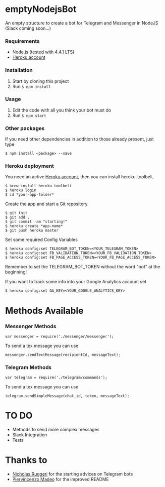 # emptyNodejsBot
An empty structure to create a bot for Telegram and Messenger in NodeJS (Slack coming soon...)

### Requirements

* Node.js (tested with 4.4.1 LTS)
* [Heroku account](https://heroku.com)

### Installation

1. Start by cloning this project
2. Run `$ npm install`

### Usage

1. Edit the code with all you think your bot must do
2. Run `$ npm start`

### Other packages

If you need other dependencies in addition to those already present, just type

`$ npm install <package> --save`

### Heroku deployment

You need an active [Heroku account](https://heroku.com), then you can install heroku-toolbelt.

```
$ brew install heroku-toolbelt
$ heroku login
$ cd *your-app-folder*
```

Create the app and start a Git repository.

```
$ git init
$ git add .
$ git commit -am "starting!"
$ heroku create *app-name*
$ git push heroku master
```

Set some required Config Variables

```
$ heroku config:set TELEGRAM_BOT_TOKEN=<YOUR_TELEGRAM_TOKEN>
$ heroku config:set FB_VALIDATION_TOKEN=<YOUR_FB_VALIDATION_TOKEN>
$ heroku config:set FB_PAGE_ACCESS_TOKEN=<YOUR_FB_PAGE_ACCESS_TOKEN>
```
Remember to set the TELEGRAM_BOT_TOKEN without the word "bot" at the beginning!

If you want to track some info into your Google Analytics account set

```
$ heroku config:set GA_KEY=<YOUR_GOOGLE_ANALYTICS_KEY>
```

# Methods Available

### Messenger Methods

```
var messenger = require('./messenger/messenger');
```

To send a tex message you can use
```
messenger.sendTextMessage(recipientId, messageText);
```

### Telegram Methods

```
var telegram = require('./telegram/commands');
```

To send a tex message you can use
```
telegram.sendSimpleMessage(chat_id, token, messageText);
```


# TO DO
- Methods to send more complex messages
- Slack Integration
- Tests

# Thanks to
- [Nicholas Ruggeri](https://medium.com/@nicholasruggeri/storia-di-un-idea-e-di-telegram-che-le-insegnò-a-volare-a6f13428d599#.ltxcyc4i3) for the starting advices on Telegram bots
- [Piervincenzo Madeo](https://github.com/piervix) for the improved README
